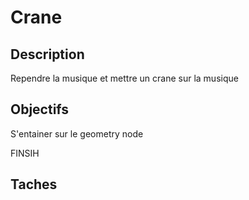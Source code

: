 # Crane 

## Description

Rependre la musique et mettre un crane sur la musique

## Objectifs

S'entainer sur le geometry node

FINSIH

## Taches